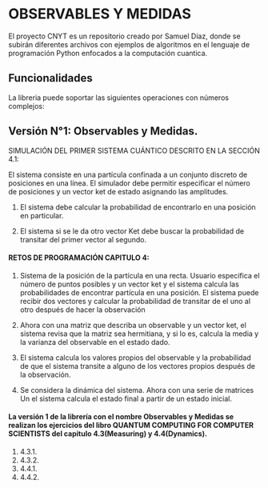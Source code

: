 # OBSERVABLES Y MEDIDAS
El proyecto CNYT es un repositorio creado por Samuel Díaz, donde se subirán diferentes archivos con ejemplos de algoritmos en el lenguaje de programación Python enfocados a la computación cuantica.

## Funcionalidades
La libreria puede soportar las siguientes operaciones con números complejos:

## Versión N°1: Observables y Medidas.
SIMULACIÓN DEL PRIMER SISTEMA CUÁNTICO DESCRITO EN LA SECCIÓN 4.1:

El sistema consiste en una partícula confinada a un conjunto discreto de posiciones en una línea. El simulador debe permitir especificar el número de posiciones y un vector ket de estado asignando las amplitudes.

1. El sistema debe calcular la probabilidad de encontrarlo en una posición en particular.

2. El sistema si se le da otro vector Ket debe buscar la probabilidad de transitar del primer vector al segundo.

#### RETOS DE PROGRAMACIÓN CAPITULO 4:

1. Sistema de la posición de la partícula en una recta. Usuario especifica el número de puntos posibles y un vector ket y el sistema calcula las probabilidades de encontrar partícula en una posición. El sistema puede recibir dos vectores y calcular la probabilidad de transitar de el uno al otro después de hacer la observación

2. Ahora con una matriz que describa un observable y un vector ket, el sistema revisa que la matriz sea hermitiana, y si lo es, calcula la media y la varianza del observable en el estado dado.

3. El sistema calcula los valores propios del observable y la probabilidad de que el sistema transite a alguno de los vectores propios después de la observación.

4. Se considera la dinámica del sistema. Ahora con una serie de matrices Un el sistema calcula el estado final a partir de un estado inicial.

#### La versión 1 de la librería con el nombre Observables y Medidas se realizan los ejercicios del libro QUANTUM COMPUTING FOR COMPUTER SCIENTISTS del capitulo 4.3(Measuring) y 4.4(Dynamics).
1. 4.3.1.
2. 4.3.2.
3. 4.4.1.
4. 4.4.2.